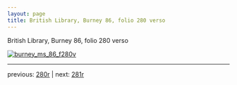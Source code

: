 ```yaml
---
layout: page
title: British Library, Burney 86, folio 280 verso
---
```


British Library, Burney 86, folio 280 verso

[![burney_ms_86_f280v](http://www.homermultitext.org/iipsrv?IIIF=/project/homer/pyramidal/deepzoom/bl/burney86imgs/v1/burney_ms_86_f280v.tif/full/800,/0/default.jpg)](http://www.homermultitext.org/ict2/?urn=urn:cite2:bl:burney86imgs.v1:burney_ms_86_f280v) 

---

previous:  [280r](../280r/) | next: [281r](../281r/)